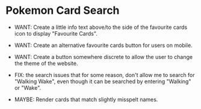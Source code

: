 # Pokemon Card Search


- WANT: Create a little info text above/to the side of the favourite cards icon to display "Favourite Cards". 
- WANT: Create an alternative favourite cards button for users on mobile.
- WANT: Create a button somewhere discrete to allow the user to change the theme of the website.

- FIX: the search issues that for some reason, don't allow me to search for "Walking Wake", even though it can be searched by entering "Walking" or "Wake". 

- MAYBE: Render cards that match slightly misspelt names.
